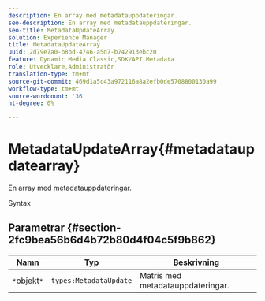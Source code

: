 ```yaml
---
description: En array med metadatauppdateringar.
seo-description: En array med metadatauppdateringar.
seo-title: MetadataUpdateArray
solution: Experience Manager
title: MetadataUpdateArray
uuid: 2d79e7a0-b8bd-4746-a5d7-b742913ebc20
feature: Dynamic Media Classic,SDK/API,Metadata
role: Utvecklare,Administratör
translation-type: tm+mt
source-git-commit: 469d1a5c43a972116a8a2efb0de5708800130a99
workflow-type: tm+mt
source-wordcount: '36'
ht-degree: 0%

---
```



# MetadataUpdateArray{#metadataupdatearray}

En array med metadatauppdateringar.

Syntax

## Parametrar {#section-2fc9bea56b6d4b72b80d4f04c5f9b862}

| Namn | Typ | Beskrivning |
|---|---|---|
| `*`objekt`*` | `types:MetadataUpdate` | Matris med metadatauppdateringar. |

